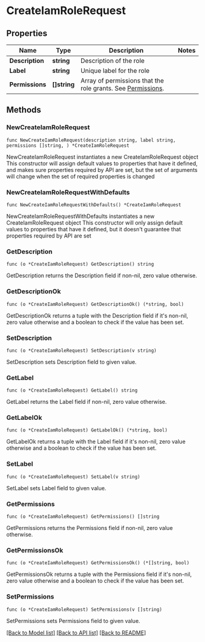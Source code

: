 # CreateIamRoleRequest

## Properties

Name | Type | Description | Notes
------------ | ------------- | ------------- | -------------
**Description** | **string** | Description of the role | 
**Label** | **string** | Unique label for the role | 
**Permissions** | **[]string** | Array of permissions that the role grants. See [Permissions](/openapi/okta-management/guides/permissions). | 

## Methods

### NewCreateIamRoleRequest

`func NewCreateIamRoleRequest(description string, label string, permissions []string, ) *CreateIamRoleRequest`

NewCreateIamRoleRequest instantiates a new CreateIamRoleRequest object
This constructor will assign default values to properties that have it defined,
and makes sure properties required by API are set, but the set of arguments
will change when the set of required properties is changed

### NewCreateIamRoleRequestWithDefaults

`func NewCreateIamRoleRequestWithDefaults() *CreateIamRoleRequest`

NewCreateIamRoleRequestWithDefaults instantiates a new CreateIamRoleRequest object
This constructor will only assign default values to properties that have it defined,
but it doesn't guarantee that properties required by API are set

### GetDescription

`func (o *CreateIamRoleRequest) GetDescription() string`

GetDescription returns the Description field if non-nil, zero value otherwise.

### GetDescriptionOk

`func (o *CreateIamRoleRequest) GetDescriptionOk() (*string, bool)`

GetDescriptionOk returns a tuple with the Description field if it's non-nil, zero value otherwise
and a boolean to check if the value has been set.

### SetDescription

`func (o *CreateIamRoleRequest) SetDescription(v string)`

SetDescription sets Description field to given value.


### GetLabel

`func (o *CreateIamRoleRequest) GetLabel() string`

GetLabel returns the Label field if non-nil, zero value otherwise.

### GetLabelOk

`func (o *CreateIamRoleRequest) GetLabelOk() (*string, bool)`

GetLabelOk returns a tuple with the Label field if it's non-nil, zero value otherwise
and a boolean to check if the value has been set.

### SetLabel

`func (o *CreateIamRoleRequest) SetLabel(v string)`

SetLabel sets Label field to given value.


### GetPermissions

`func (o *CreateIamRoleRequest) GetPermissions() []string`

GetPermissions returns the Permissions field if non-nil, zero value otherwise.

### GetPermissionsOk

`func (o *CreateIamRoleRequest) GetPermissionsOk() (*[]string, bool)`

GetPermissionsOk returns a tuple with the Permissions field if it's non-nil, zero value otherwise
and a boolean to check if the value has been set.

### SetPermissions

`func (o *CreateIamRoleRequest) SetPermissions(v []string)`

SetPermissions sets Permissions field to given value.



[[Back to Model list]](../README.md#documentation-for-models) [[Back to API list]](../README.md#documentation-for-api-endpoints) [[Back to README]](../README.md)


